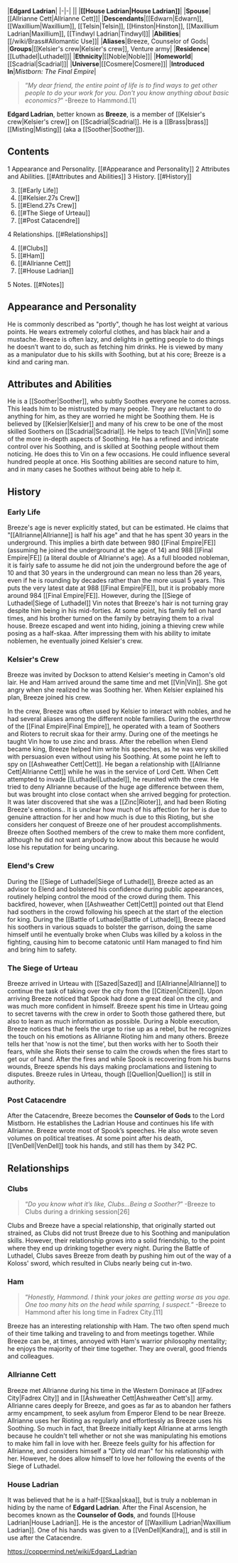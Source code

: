 |**Edgard Ladrian**|
|-|-|
||
|**[[House Ladrian\|House Ladrian]]**|
|**Spouse**|[[Allrianne Cett\|Allrianne Cett]]|
|**Descendants**|[[Edwarn\|Edwarn]], [[Waxillium\|Waxillium]], [[Telsin\|Telsin]], [[Hinston\|Hinston]], [[Maxillium Ladrian\|Maxillium]], [[Tindwyl Ladrian\|Tindwyl]]|
|**Abilities**|[[/wiki/Brass#Allomantic Use]]|
|**Aliases**|Breeze, Counselor of Gods|
|**Groups**|[[Kelsier's crew\|Kelsier's crew]], Venture army|
|**Residence**|[[Luthadel\|Luthadel]]|
|**Ethnicity**|[[Noble\|Noble]]|
|**Homeworld**|[[Scadrial\|Scadrial]]|
|**Universe**|[[Cosmere\|Cosmere]]|
|**Introduced In**|*Mistborn: The Final Empire*|

>“*My dear friend, the entire point of life is to find ways to get other people to do your work for you. Don't you know anything about basic economics?*”
\-Breeze to Hammond.[1]


**Edgard Ladrian**, better known as **Breeze**, is a member of [[Kelsier's crew\|Kelsier's crew]] on [[Scadrial\|Scadrial]]. He is a [[Brass\|brass]] [[Misting\|Misting]] (aka a [[Soother\|Soother]]).

## Contents

1 Appearance and Personality. [[#Appearance and Personality]] 
2 Attributes and Abilities. [[#Attributes and Abilities]] 
3 History. [[#History]] 

3. [[#Early Life]] 
3. [[#Kelsier.27s Crew]] 
3. [[#Elend.27s Crew]] 
3. [[#The Siege of Urteau]] 
3. [[#Post Catacendre]] 


4 Relationships. [[#Relationships]] 

4. [[#Clubs]] 
4. [[#Ham]] 
4. [[#Allrianne Cett]] 
4. [[#House Ladrian]] 


5 Notes. [[#Notes]] 


## Appearance and Personality
 
He is commonly described as "portly", though he has lost weight at various points. He wears extremely colorful clothes, and has black hair and a mustache. Breeze is often lazy, and delights in getting people to do things he doesn’t want to do, such as fetching him drinks. He is viewed by many as a manipulator due to his skills with Soothing, but at his core; Breeze is a kind and caring man.

## Attributes and Abilities
He is a [[Soother\|Soother]], who subtly Soothes everyone he comes across. This leads him to be mistrusted by many people. They are reluctant to do anything for him, as they are worried he might be Soothing them. He is believed by [[Kelsier\|Kelsier]] and many of his crew to be one of the most skilled Soothers on [[Scadrial\|Scadrial]]. He helps to teach [[Vin\|Vin]] some of the more in-depth aspects of Soothing. He has a refined and intricate control over his Soothing, and is skilled at Soothing people without them noticing. He does this to Vin on a few occasions. He could influence several hundred people at once. His Soothing abilities are second nature to him, and in many cases he Soothes without being able to help it.

## History
### Early Life
Breeze's age is never explicitly stated, but can be estimated. He claims that "[[Allrianne\|Allrianne]] is half his age" and that he has spent 30 years in the underground. This implies a birth date between 980 [[Final Empire\|FE]] (assuming he joined the underground at the age of 14) and 988 [[Final Empire\|FE]] (a literal double of Allrianne's age). As a full blooded nobleman, it is fairly safe to assume he did not join the underground before the age of 10 and that 30 years in the underground can mean no less than 26 years, even if he is rounding by decades rather than the more usual 5 years. This puts the very latest date at 988 [[Final Empire\|FE]], but it is probably more around 984 [[Final Empire\|FE]]. However, during the [[Siege of Luthadel\|Siege of Luthadel]] Vin notes that Breeze's hair is not turning gray despite him being in his mid-forties.
At some point, his family fell on hard times, and his brother turned on the family by betraying them to a rival house. Breeze escaped and went into hiding, joining a thieving crew while posing as a half-skaa. After impressing them with his ability to imitate noblemen, he eventually joined Kelsier's crew.

### Kelsier's Crew
Breeze was invited by Dockson to attend Kelsier's meeting in Camon's old lair. He and Ham arrived around the same time and met [[Vin\|Vin]]. She got angry when she realized he was Soothing her. When Kelsier explained his plan, Breeze joined his crew.

 
In the crew, Breeze was often used by Kelsier to interact with nobles, and he had several aliases among the different noble families. During the overthrow of the [[Final Empire\|Final Empire]], he operated with a team of Soothers and Rioters to recruit skaa for their army. During one of the meetings he taught Vin how to use zinc and brass. After the rebellion when Elend became king, Breeze helped him write his speeches, as he was very skilled with persuasion even without using his Soothing. At some point he left to spy on [[Ashweather Cett\|Cett]]. He began a relationship with [[Allrianne Cett\|Allrianne Cett]] while he was in the service of Lord Cett. When Cett attempted to invade [[Luthadel\|Luthadel]], he reunited with the crew. He tried to deny Allrianne because of the huge age difference between them, but was brought into close contact when she arrived begging for protection. It was later discovered that she was a [[Zinc\|Rioter]], and had been Rioting Breeze's emotions.. It is unclear how much of his affection for her is due to genuine attraction for her and how much is due to this Rioting, but she considers her conquest of Breeze one of her proudest accomplishments. Breeze often Soothed members of the crew to make them more confident, although he did not want anybody to know about this because he would lose his reputation for being uncaring.

 
### Elend's Crew
During the [[Siege of Luthadel\|Siege of Luthadel]], Breeze acted as an advisor to Elend and bolstered his confidence during public appearances, routinely helping control the mood of the crowd during them. This backfired, however, when [[Ashweather Cett\|Cett]] pointed out that Elend had soothers in the crowd following his speech at the start of the election for king. During the [[Battle of Luthadel\|Battle of Luthadel]], Breeze placed his soothers in various squads to bolster the garrison, doing the same himself until he eventually broke when Clubs was killed by a koloss in the fighting, causing him to become catatonic until Ham managed to find him and bring him to safety.

### The Siege of Urteau
Breeze arrived in Urteau with [[Sazed\|Sazed]] and [[Allrianne\|Allrianne]] to continue the task of taking over the city from the [[Citizen\|Citizen]]. Upon arriving Breeze noticed that Spook had done a great deal on the city, and was much more confident in himself. Breeze spent his time in Urteau going to secret taverns with the crew in order to Sooth those gathered there, but also to learn as much information as possible.
During a Noble execution, Breeze notices that he feels the urge to rise up as a rebel, but he recognizes the touch on his emotions as Allrianne Rioting him and many others. Breeze tells her that 'now is not the time', but then works with her to Sooth their fears, while she Riots their sense to calm the crowds when the fires start to get our of hand.
After the fires and while Spook is recovering from his burns wounds, Breeze spends his days making proclamations and listening to disputes. Breeze rules in Urteau, though [[Quellion\|Quellion]] is still in authority.

### Post Catacendre
After the Catacendre, Breeze becomes the **Counselor of Gods** to the Lord Mistborn. He establishes the Ladrian House and continues his life with Allrianne. Breeze wrote most of Spook’s speeches. He also wrote seven volumes on political treatises.
At some point after his death, [[VenDell\|VenDell]] took his hands, and still has them by 342 PC.

## Relationships
### Clubs
>“*Do you know what it’s like, Clubs...Being a Soother?*”
\-Breeze to Clubs during a drinking session[26]


Clubs and Breeze have a special relationship, that originally started out strained, as Clubs did not trust Breeze due to his Soothing and manipulation skills. However, their relationship grows into a solid friendship, to the point where they end up drinking together every night. During the Battle of Luthadel, Clubs saves Breeze from death by pushing him out of the way of a Koloss' sword, which resulted in Clubs nearly being cut in-two.

### Ham
>“*Honestly, Hammond. I think your jokes are getting worse as you age. One too many hits on the head while sparring, I suspect.*”
\-Breeze to Hammond after his long time in Fadrex City.[11]


Breeze has an interesting relationship with Ham. The two often spend much of their time talking and traveling to and from meetings together. While Breeze can be, at times, annoyed with Ham's warrior philosophy mentality; he enjoys the majority of their time together. They are overall, good friends and colleagues.

### Allrianne Cett
Breeze met Allrianne during his time in the Western Dominace at [[Fadrex City\|Fadrex City]] and in [[Ashweather Cett\|Ashweather Cett's]] army. Allrianne cares deeply for Breeze, and goes as far as to abandon her fathers army encampment, to seek asylum from Emperor Elend to be near Breeze. Allrianne uses her Rioting as regularly and effortlessly as Breeze uses his Soothing. So much in fact, that Breeze initially kept Allrianne at arms length because he couldn't tell whether or not she was manipulating his emotions to make him fall in love with her. Breeze feels guilty for his affection for Allrianne, and considers himself a "Dirty old man" for his relationship with her. However, he does allow himself to love her following the events of the Siege of Luthadel.

### House Ladrian
It was believed that he is a half-[[Skaa\|skaa]], but is truly a nobleman in hiding by the name of **Edgard Ladrian**. After the Final Ascension, he becomes known as the **Counselor of Gods**, and founds [[House Ladrian\|House Ladrian]]. He is the ancestor of [[Waxillium Ladrian\|Waxillium Ladrian]]. One of his hands was given to a [[VenDell\|Kandra]], and is still in use after the Catacendre.



https://coppermind.net/wiki/Edgard_Ladrian